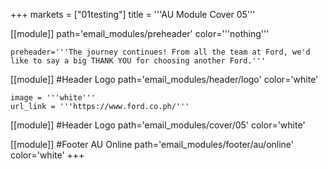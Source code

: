 +++
markets = ["01testing"]
title = '''AU Module Cover 05'''

[[module]]
path='email_modules/preheader'
color='''nothing'''

	preheader='''The journey continues! From all the team at Ford, we'd like to say a big THANK YOU for choosing another Ford.'''

[[module]] #Header Logo
path='email_modules/header/logo'
color='white'

	image = '''white'''
	url_link = '''https://www.ford.co.ph/'''

[[module]] #Header Logo
path='email_modules/cover/05'
color='white'


[[module]] #Footer AU Online
path='email_modules/footer/au/online'
color='white'
+++

